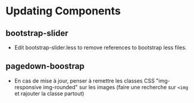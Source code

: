 # Updating Components

## bootstrap-slider

- Edit bootstrap-slider.less to remove references to bootstrap less files.

## pagedown-boostrap

- En cas de mise à jour, penser à remettre les classes CSS "img-responsive img-rounded" sur les images (faire une recherche sur `<img` et rajouter la classe partout)

